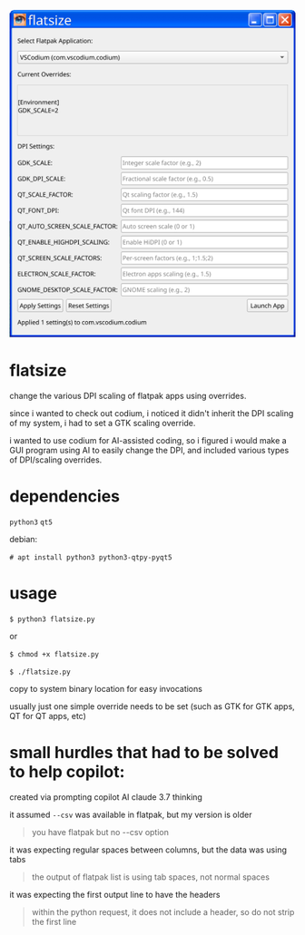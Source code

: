 ![flatsize app window](https://github.com/hairetikos/flatsize/blob/main/flatsize.png)

# flatsize
change the various DPI scaling of flatpak apps using overrides.

since i wanted to check out codium, i noticed it didn't inherit the DPI scaling of my system, i had to set a GTK scaling override.

i wanted to use codium for AI-assisted coding, so i figured i would make a GUI program using AI to easily change the DPI, and included various types of DPI/scaling overrides.

# dependencies
  `python3`
  `qt5`

debian:

  `# apt install python3 python3-qtpy-pyqt5`

# usage
  `$ python3 flatsize.py`
  
  or
  
  `$ chmod +x flatsize.py`
  
  `$ ./flatsize.py`
  
  copy to system binary location for easy invocations
  
  usually just one simple override needs to be set (such as GTK for GTK apps, QT for QT apps, etc)
  
# small hurdles that had to be solved to help copilot:

created via prompting copilot AI claude 3.7 thinking

it assumed `--csv` was available in flatpak, but my version is older
> you have flatpak but no --csv option

it was expecting regular spaces between columns, but the data was using tabs
> the output of flatpak list is using tab spaces, not normal spaces

it was expecting the first output line to have the headers
> within the python request, it does not include a header, so do not strip the first line
